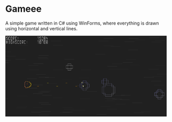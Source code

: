 # Gameee

A simple game written in C# using WinForms, where everything is drawn using horizontal and vertical lines.

![screenshot](screenshot.png)
